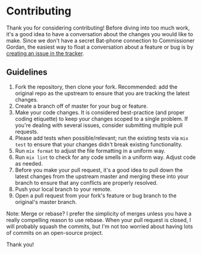 # Contributing

Thank you for considering contributing! Before diving into too much work, it's a good idea to have a conversation about the changes you would like to make. Since we don't have a secret Bat-phone connection to Commissioner Gordan, the easiest way to float a conversation about a feature or bug is by [creating an issue in the tracker](https://github.com/fireproofsocks/xray/issues).


## Guidelines 

1. Fork the repository, then clone your fork. Recommended: add the original repo as the upstream to ensure that you are tracking the latest changes.
2. Create a branch off of master for your bug or feature.
3. Make your code changes. It is considered best-practice (and proper coding etiquette) to keep your changes scoped to a single problem. If you're dealing with several issues, consider submitting multiple pull requests.
4. Please add tests when possible/relevant; run the existing tests via `mix test` to ensure that your changes didn't break existing functionality.
5. Run `mix format` to adjust the file formatting in a uniform way.
6. Run `mix lint` to check for any code smells in a uniform way. Adjust code as needed.
7. Before you make your pull request, it's a good idea to pull down the latest changes from the upstream master and merging these into your branch to ensure that any conflicts are properly resolved.
8. Push your local branch to your remote.
9. Open a pull request from your fork's feature or bug branch to the original's master branch. 

Note: Merge or rebase? I prefer the simplicity of merges unless you have a really compelling reason to use rebase.  When your pull request is closed, I will probably squash the commits, but I'm not too worried about having lots of commits on an open-source project.

Thank you! 